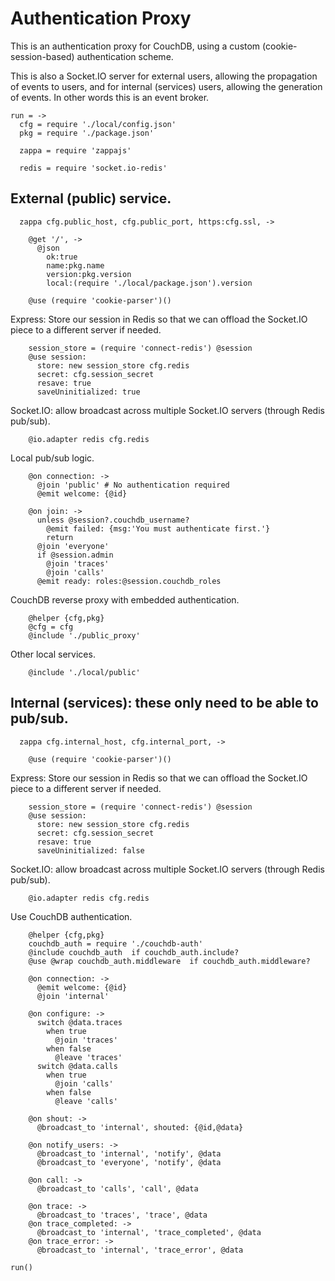 Authentication Proxy
====================

This is an authentication proxy for CouchDB, using a custom (cookie-session-based) authentication scheme.

This is also a Socket.IO server for external users, allowing the propagation of events to users, and for internal (services) users, allowing the generation of events. In other words this is an event broker.

    run = ->
      cfg = require './local/config.json'
      pkg = require './package.json'

      zappa = require 'zappajs'

      redis = require 'socket.io-redis'

External (public) service.
-------------------------

      zappa cfg.public_host, cfg.public_port, https:cfg.ssl, ->

        @get '/', ->
          @json
            ok:true
            name:pkg.name
            version:pkg.version
            local:(require './local/package.json').version

        @use (require 'cookie-parser')()

Express: Store our session in Redis so that we can offload the Socket.IO piece to a different server if needed.

        session_store = (require 'connect-redis') @session
        @use session:
          store: new session_store cfg.redis
          secret: cfg.session_secret
          resave: true
          saveUninitialized: true

Socket.IO: allow broadcast across multiple Socket.IO servers (through Redis pub/sub).

        @io.adapter redis cfg.redis

Local pub/sub logic.

        @on connection: ->
          @join 'public' # No authentication required
          @emit welcome: {@id}

        @on join: ->
          unless @session?.couchdb_username?
            @emit failed: {msg:'You must authenticate first.'}
            return
          @join 'everyone'
          if @session.admin
            @join 'traces'
            @join 'calls'
          @emit ready: roles:@session.couchdb_roles

CouchDB reverse proxy with embedded authentication.

        @helper {cfg,pkg}
        @cfg = cfg
        @include './public_proxy'

Other local services.

        @include './local/public'

Internal (services): these only need to be able to pub/sub.
--------------------

      zappa cfg.internal_host, cfg.internal_port, ->

        @use (require 'cookie-parser')()

Express: Store our session in Redis so that we can offload the Socket.IO piece to a different server if needed.

        session_store = (require 'connect-redis') @session
        @use session:
          store: new session_store cfg.redis
          secret: cfg.session_secret
          resave: true
          saveUninitialized: false

Socket.IO: allow broadcast across multiple Socket.IO servers (through Redis pub/sub).

        @io.adapter redis cfg.redis

Use CouchDB authentication.

        @helper {cfg,pkg}
        couchdb_auth = require './couchdb-auth'
        @include couchdb_auth  if couchdb_auth.include?
        @use @wrap couchdb_auth.middleware  if couchdb_auth.middleware?

        @on connection: ->
          @emit welcome: {@id}
          @join 'internal'

        @on configure: ->
          switch @data.traces
            when true
              @join 'traces'
            when false
              @leave 'traces'
          switch @data.calls
            when true
              @join 'calls'
            when false
              @leave 'calls'

        @on shout: ->
          @broadcast_to 'internal', shouted: {@id,@data}

        @on notify_users: ->
          @broadcast_to 'internal', 'notify', @data
          @broadcast_to 'everyone', 'notify', @data

        @on call: ->
          @broadcast_to 'calls', 'call', @data

        @on trace: ->
          @broadcast_to 'traces', 'trace', @data
        @on trace_completed: ->
          @broadcast_to 'internal', 'trace_completed', @data
        @on trace_error: ->
          @broadcast_to 'internal', 'trace_error', @data

    run()
